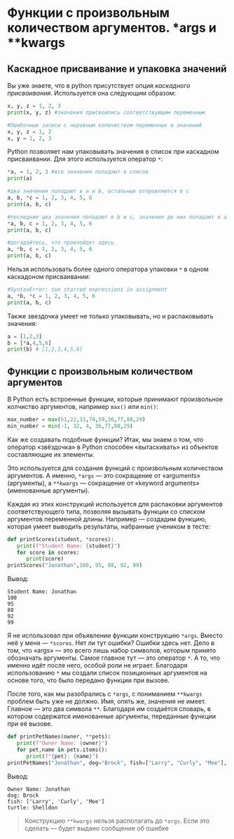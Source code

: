 
# Функции с произвольным количеством аргументов. \*args  и \*\*kwargs

## Каскадное присваивание и упаковка значений

Вы уже знаете, что в python присутствует опция *каскадного присваивания*. Используется она следующим образом:

```Python
x, y, z = 1, 2, 3
print(x, y, z) #значения присвоились соответствующим переменным
```

```Python
#Ошибочные записи с неравным количеством переменных и значений
x, y, z = 1, 2 
x, y = 1, 2, 3
```

Python  позволяет нам упаковывать значения в список при каскадном присваивании. Для этого используется оператор ```*```:

```Python
*a, = 1, 2, 3 #все значения попадают в список
print(a)
```

```Python
#два значения попадают в а и b, остальные отправляются в с
a, b, *c = 1, 2, 3, 4, 5, 6 
print(a, b, c)
```

```Python
#последние два значения попадают в b и c, значения до них попадают в а
*a, b, c = 1, 2, 3, 4, 5, 6 
print(a, b, c)
```

```Python
#догадайтесь, что произойдет здесь
a, *b, c = 1, 2, 3, 4, 5, 6 
print(a, b, c)
```

Нельзя использовать более одного оператора упаковки ```*``` в одном каскадоном присваивании:

```Python
#SyntaxError: two starred expressions in assignment
a, *b, *c = 1, 2, 3, 4, 5, 6 
print(a, b, c)
```

Также звездочка умеет не только упаковывать, но и распаковывать значения:

```Python
a = [1,2,3]
b = [*a,4,5,6]
print(b) # [1,2,3,4,5,6]
```

## Функции с произвольным количеством аргументов

В Python есть встроенные функции, которые принимают произвольное колчиство аргументов, например ```max()``` или ```min()```:

```Python
max_number = max(51,22,31,74,59,36,77,88,29)
min_number = min(-1, 32, 4, 36,77,88,29)
```

Как же создавать подобные функции? Итак, мы знаем о том, что оператор «звёздочка» в Python способен «вытаскивать» из объектов составляющие их элементы.

Это используется для создания функций с произвольным количеством аргументов. А именно, ```*args``` — это сокращение от «arguments» (аргументы), а ```**kwargs``` — сокращение от «keyword arguments» (именованные аргументы).

Каждая из этих конструкций используется для распаковки аргументов соответствующего типа, позволяя вызывать функции со списком аргументов переменной длины. Например — создадим функцию, которая умеет выводить результаты, набранные учеником в тесте:

```Python
def printScores(student, *scores):
   print(f"Student Name: {student}")
   for score in scores:
      print(score)
printScores("Jonathan",100, 95, 88, 92, 99)
```

Вывод:

```text
Student Name: Jonathan
100
95
88
92
99
```

Я не использовал при объявлении функции конструкцию ```*args```. Вместо неё у меня — ```*scores```. Нет ли тут ошибки? Ошибки здесь нет. Дело в том, что «args» — это всего лишь набор символов, которым принято обозначать аргументы. Самое главное тут — это оператор ```*```. А то, что именно идёт после него, особой роли не играет. Благодаря использованию ```*``` мы создали список позиционных аргументов на основе того, что было передано функции при вызове.

После того, как мы разобрались с ```*args```, с пониманием ```**kwargs``` проблем быть уже не должно. Имя, опять же, значения не имеет. Главное — это два символа ```**```. Благодаря им создаётся словарь, в котором содержатся именованные аргументы, переданные функции при её вызове.

```Python
def printPetNames(owner, **pets):
   print(f"Owner Name: {owner}")
   for pet,name in pets.items():
      print(f"{pet}: {name}")
printPetNames("Jonathan", dog="Brock", fish=["Larry", "Curly", "Moe"], turtle="Shelldon")
```

Вывод:

```text
Owner Name: Jonathan
dog: Brock
fish: ['Larry', 'Curly', 'Moe']
turtle: Shelldon
```

>Конструкцию ```**kwargs``` нельзя располагать до ```*args```. Если это сделать — будет выдано сообщение об ошибке

